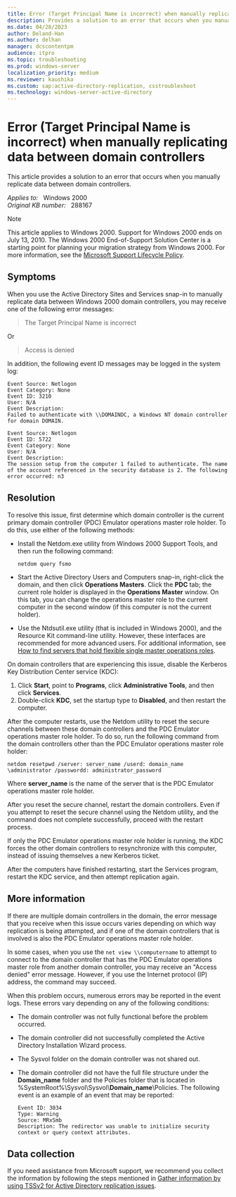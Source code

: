 ```yaml
---
title: Error (Target Principal Name is incorrect) when manually replicating data between domain controllers
description: Provides a solution to an error that occurs when you manually replicate data between domain controllers.
ms.date: 04/28/2023
author: Deland-Han
ms.author: delhan
manager: dcscontentpm
audience: itpro
ms.topic: troubleshooting
ms.prod: windows-server
localization_priority: medium
ms.reviewer: kaushika
ms.custom: sap:active-directory-replication, csstroubleshoot
ms.technology: windows-server-active-directory
---
```

# Error (Target Principal Name is incorrect) when manually replicating data between domain controllers

This article provides a solution to an error that occurs when you manually replicate data between domain controllers.

_Applies to:_ &nbsp; Windows 2000  
_Original KB number:_ &nbsp; 288167

> [!NOTE]
> This article applies to Windows 2000. Support for Windows 2000 ends on July 13, 2010. The Windows 2000 End-of-Support Solution Center is a starting point for planning your migration strategy from Windows 2000. For more information, see the [Microsoft Support Lifecycle Policy](/lifecycle/).

## Symptoms

When you use the Active Directory Sites and Services snap-in to manually replicate data between Windows 2000 domain controllers, you may receive one of the following error messages:

> The Target Principal Name is incorrect

Or

> Access is denied

In addition, the following event ID messages may be logged in the system log:

```output
Event Source: Netlogon  
Event Category: None  
Event ID: 3210  
User: N/A  
Event Description:  
Failed to authenticate with \\DOMAINDC, a Windows NT domain controller for domain DOMAIN.
```

```output
Event Source: Netlogon  
Event ID: 5722  
Event Category: None  
User: N/A  
Event Description:  
The session setup from the computer 1 failed to authenticate. The name of the account referenced in the security database is 2. The following error occurred: n3
```

## Resolution

To resolve this issue, first determine which domain controller is the current primary domain controller (PDC) Emulator operations master role holder. To do this, use either of the following methods:

- Install the Netdom.exe utility from Windows 2000 Support Tools, and then run the following command:

    ```console
    netdom query fsmo
    ```

- Start the Active Directory Users and Computers snap-in, right-click the domain, and then click **Operations Masters**. Click the **PDC** tab; the current role holder is displayed in the **Operations Master** window. On this tab, you can change the operations master role to the current computer in the second window (if this computer is not the current holder).

- Use the Ntdsutil.exe utility (that is included in Windows 2000), and the Resource Kit command-line utility. However, these interfaces are recommended for more advanced users. For additional information, see [How to find servers that hold flexible single master operations roles](/troubleshoot/windows-server/identity/find-servers-holding-fsmo-role).

On domain controllers that are experiencing this issue, disable the Kerberos Key Distribution Center service (KDC):

1. Click **Start**, point to **Programs**, click **Administrative Tools**, and then click **Services**.
2. Double-click **KDC**, set the startup type to **Disabled**, and then restart the computer.

After the computer restarts, use the Netdom utility to reset the secure channels between these domain controllers and the PDC Emulator operations master role holder. To do so, run the following command from the domain controllers other than the PDC Emulator operations master role holder:

```console
netdom resetpwd /server: server_name /userd: domain_name \administrator /passwordd: administrator_password
```

Where **server_name** is the name of the server that is the PDC Emulator operations master role holder.

After you reset the secure channel, restart the domain controllers. Even if you attempt to reset the secure channel using the Netdom utility, and the command does not complete successfully, proceed with the restart process.

If only the PDC Emulator operations master role holder is running, the KDC forces the other domain controllers to resynchronize with this computer, instead of issuing themselves a new Kerberos ticket.

After the computers have finished restarting, start the Services program, restart the KDC service, and then attempt replication again.

## More information

If there are multiple domain controllers in the domain, the error message that you receive when this issue occurs varies depending on which way replication is being attempted, and if one of the domain controllers that is involved is also the PDC Emulator operations master role holder.

In some cases, when you use the `net view \\computername` to attempt to connect to the domain controller that has the PDC Emulator operations master role from another domain controller, you may receive an "Access denied" error message. However, if you use the Internet protocol (IP) address, the command may succeed.

When this problem occurs, numerous errors may be reported in the event logs. These errors vary depending on any of the following conditions:

- The domain controller was not fully functional before the problem occurred.
- The domain controller did not successfully completed the Active Directory Installation Wizard process.
- The Sysvol folder on the domain controller was not shared out.
- The domain controller did not have the full file structure under the **Domain_name** folder and the Policies folder that is located in %SystemRoot%\\Sysvol\\Sysvol\\**Domain_name**\\Policies. The following event is an example of an event that may be reported:

  ```output
  Event ID: 3034  
  Type: Warning  
  Source: MRxSmb  
  Description: The redirector was unable to initialize security context or query context attributes.
  ```

## Data collection

If you need assistance from Microsoft support, we recommend you collect the information by following the steps mentioned in [Gather information by using TSSv2 for Active Directory replication issues](../../windows-client/windows-troubleshooters/gather-information-using-tssv2-ad-replication.md).
